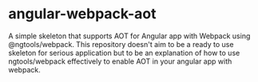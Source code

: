 # angular-webpack-aot

A simple skeleton that supports AOT for Angular app with Webpack using @ngtools/webpack. This repository doesn't aim to be a ready to use skeleton
for serious application but to be an explanation of how to use ngtools/webpack effectively to enable AOT in your angular app with webpack.
